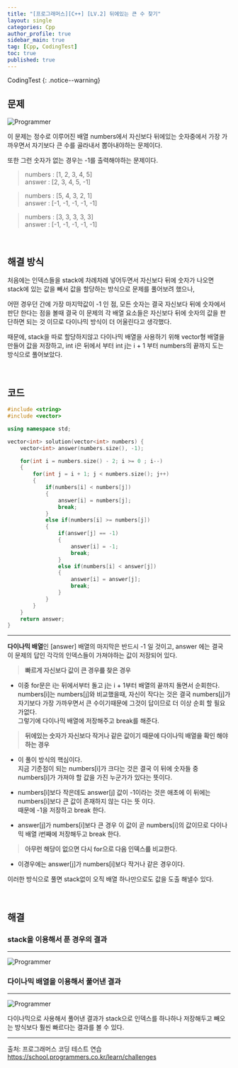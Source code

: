 ```yaml
---
title: "[프로그래머스][C++] [LV.2] 뒤에있는 큰 수 찾기"
layout: single
categories: Cpp
author_profile: true
sidebar_main: true
tag: [Cpp, CodingTest]
toc: true
published: true
---
```


CodingTest
{: .notice--warning}

## 문제

![Programmer](https://user-images.githubusercontent.com/69719507/226915571-379f7984-09d9-47f3-a663-5372476fc83f.png)



이 문제는 정수로 이루어진 배열 numbers에서 자신보다 뒤에있는 숫자중에서 가장 가까우면서 자기보다 큰 수를 골라내서 뽑아내야하는 문제이다.   

또한 그런 숫자가 없는 경우는 -1를 출력해야하는 문제이다.



> numbers : [1, 2, 3, 4, 5]    
> answer : [2, 3, 4, 5, -1]

> numbers : [5, 4, 3, 2, 1]    
> answer : [-1, -1, -1, -1, -1]

> numbers : [3, 3, 3, 3, 3]   
> answer : [-1, -1, -1, -1, -1]




<br>

## 해결 방식

처음에는 인덱스들을 stack에 차례차례 넣어두면서 자신보다 뒤에 숫자가 나오면 stack에 있는 값을 빼서 값을 할당하는 방식으로 문제를 풀어보려 했으나,   

어떤 경우던 간에 가장 마지막값이 -1 인 점, 모든 숫자는 결국 자신보다 뒤에 숫자에서 판단 한다는 점을 볼때 결국 이 문제의 각 배열 요소들은 자신보다 뒤에 숫자의 값을 판단하면 되는 것 이므로 다이나믹 방식이 더 어울린다고 생각했다.

때문에, stack을 따로 할당하지않고 다이나믹 배열을 사용하기 위해 vector형 배열을 만들어 값을 저장하고, int i은 뒤에서 부터 int j는 i + 1 부터 numbers의 끝까지 도는 방식으로 풀어보았다.


<br>



## 코드

```cpp
#include <string>
#include <vector>

using namespace std;

vector<int> solution(vector<int> numbers) {
    vector<int> answer(numbers.size(), -1);   

    for(int i = numbers.size() - 2; i >= 0 ; i--)
    {
        for(int j = i + 1; j < numbers.size(); j++)
        {
            if(numbers[i] < numbers[j])
            {
                answer[i] = numbers[j]; 
                break;
            }
            else if(numbers[i] >= numbers[j])
            {
                if(answer[j] == -1)
                {
                    answer[i] = -1;
                    break;
                }     
                else if(numbers[i] < answer[j])
                {
                    answer[i] = answer[j];
                    break;
                }
            }
        }
    }  
    return answer;
}
```

***
**다이나믹 배열**인 [answer] 배열의 마지막은 반드시 -1 일 것이고,  answer 에는 결국 이 문제의 답인 각각의 인덱스들이 가져야하는 값이 저장되어 있다.

> **빠르게 자신보다 값이 큰 경우를 찾은 경우**

* 이중 for문은 i는 뒤에서부터 돌고 j는 i + 1부터 배열의 끝까지 돌면서 순회한다.   
numbers[i]는 numbers[j]와 비교했을때, 자신이 작다는 것은 결국 numbers[j]가 자기보다 가장 가까우면서 큰 수이기때문에 그것이 답이므로 더 이상 순회 할 필요가없다.   
그렇기에 다이나믹 배열에 저장해주고 break를 해준다.



> **뒤에있는 숫자가 자신보다 작거나 같은 값이기 때문에 다이나믹 배열을 확인 해야하는 경우**

* 이 풀이 방식의 핵심이다.  
지금 기준점이 되는 numbers[i]가 크다는 것은 결국 이 뒤에 숫자들 중 numbers[i]가 가져야 할 값을 가진 누군가가 있다는 뜻이다.  

* numbers[i]보다 작은데도 answer[j] 값이 -1이라는 것은 애초에 이 뒤에는 numbers[i]보다 큰 값이 존재하지 않는 다는 뜻 이다.  
 때문에 -1을 저장하고 break 한다.

* answer[j]가 numbers[i]보다 큰 경우 이 값이 곧 numbers[i]의 값이므로 다이나믹 배열 i번째에 저장해두고 break 한다.

> **아무런 해당이 없으면 다시 for으로 다음 인덱스를 비교한다.**

 * 이경우에는 answer[j]가 numbers[i]보다 작거나 같은 경우이다.


이러한 방식으로 풀면 stack없이 오직 배열 하나만으로도 값을 도출 해낼수 있다.


<br>




## 해결 

### stack을 이용해서 푼 경우의 결과

***

![Programmer](https://user-images.githubusercontent.com/69719507/226919865-cade0499-25b0-4224-9877-173f06002d0c.png)



### 다이나믹 배열을 이용해서 풀어낸 결과

***
![Programmer](https://user-images.githubusercontent.com/69719507/226921338-9783b526-6458-44ef-9819-e9249965e1cb.png)


다이나믹으로 사용해서 풀어낸 결과가 stack으로 인덱스를 하나하나 저장해두고 빼오는 방식보다 훨씬 빠르다는 결과를 볼 수 있다.


***

출처: 프로그래머스 코딩 테스트 연습    
https://school.programmers.co.kr/learn/challenges

